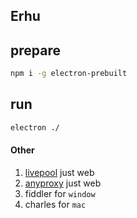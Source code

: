 ## Erhu

## prepare

```bash
npm i -g electron-prebuilt 
```

## run

```bash
electron ./
```













#### Other
1. [livepool](https://www.npmjs.com/package/livepool) just web
2. [anyproxy](https://github.com/alibaba/anyproxy) just web
3. fiddler for `window`
4. charles for `mac`